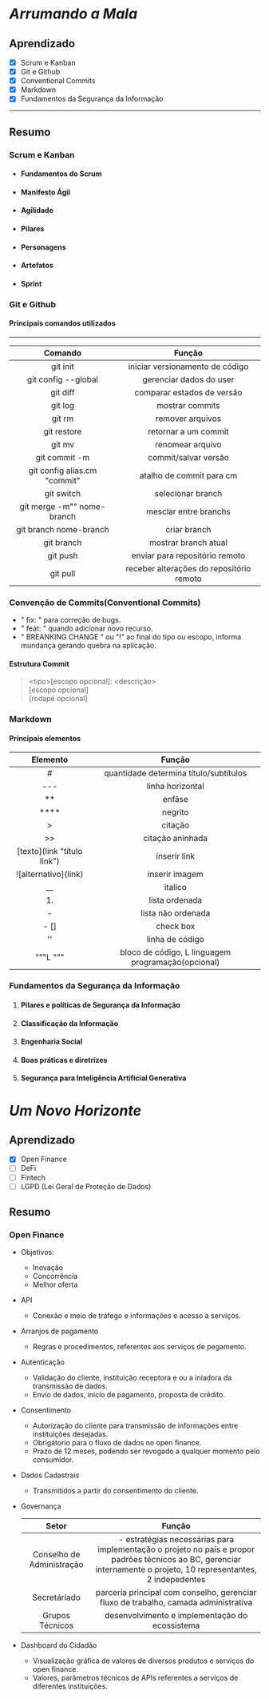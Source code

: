 # *Arrumando a Mala*

## Aprendizado

- [x] Scrum e Kanban
- [x] Git e Github
- [x] Conventional Commits
- [x] Markdown
- [x] Fundamentos da Segurança da Informação
  
 ---

## Resumo

### **Scrum e Kanban**

- #### Fundamentos do Scrum

- #### Manifesto Ágil

- #### Agilidade

- #### Pilares

- #### Personagens

- #### Artefatos

- #### Sprint
  
### **Git e Github**

#### Principais comandos utilizados

---

  |           Comando            |                  Função                  |
  | :--------------------------: | :--------------------------------------: |
  |           git init           |     iniciar versionamento de código      |
  |     git config --global      |         gerenciar dados do user          |
  |           git diff           |        comparar estados de versão        |
  |           git log            |             mostrar commits              |
  |            git rm            |             remover arquivos             |
  |         git restore          |           retornar a um commit           |
  |            git mv            |             renomear arquivo             |
  |        git commit -m         |           commit/salvar versão           |
  | git config alias.cm "commit" |         atalho de commit para cm         |
  |          git switch          |            selecionar branch             |
  |  git merge -m"" nome-branch  |          mesclar entre branchs           |
  |    git branch nome-branch    |               criar branch               |
  |          git branch          |           mostrar branch atual           |
  |           git push           |      enviar para repositório remoto      |
  |           git pull           | receber alterações do repositório remoto |

### **Convenção de Commits(Conventional Commits)**

- " fix: " para correção de bugs.
- " feat: " quando adicionar novo recurso.
- " BREANKING CHANGE " ou "!" ao final do tipo ou escopo, informa mundança gerando quebra na aplicação.

#### Estrutura Commit

> \<tipo>[escopo opcional]: \<descrição> \
> [escopo opcional] \
> [rodapé opcional]

### **Markdown**

#### Principais elementos

|           Elemento           |                       Função                       |
| :--------------------------: | :------------------------------------------------: |
|              #               |       quantidade determina título/subtítulos       |
|             ---              |                  linha horizontal                  |
|              **              |                       enfâse                       |
|             ****             |                      negrito                       |
|              >               |                      citação                       |
|              >>              |                  citação aninhada                  |
| \[texto](link "título link") |                    inserir link                    |
|    \!\[alternativo](link)    |                   inserir imagem                   |
|              __              |                      italico                       |
|              1.              |                   lista ordenada                   |
|              -               |                 lista não ordenada                 |
|             - []             |                     check box                      |
|              ''              |                  linha de código                   |
|        """L      """         | bloco de código, L linguagem programação(opcional) |

### **Fundamentos da Segurança da Informação**

1. #### Pilares e políticas de Segurança da Informação

2. #### Classificação da Informação

3. #### Engenharia Social

4. #### Boas práticas e diretrizes

5. #### Segurança para Inteligência Artificial Generativa

# *Um Novo Horizonte*

## Aprendizado

- [x] Open Finance
- [ ] DeFi
- [ ] Fintech
- [ ] LGPD (Lei Geral de Proteção de Dados)

## Resumo

### **Open Finance**

- Objetivos:
  - Inovação
  - Concorrência
  - Melhor oferta

- API
  - Conexão e meio de tráfego e informações e acesso a serviços.
  
- Arranjos de pagamento
  - Regras e procedimentos, referentes aos serviços de pegamento.
  
- Autenticação
  - Validação do cliente, instituição receptora e ou a iniadora da transmissão de dados.
  - Envio de dados, inicío de pagamento, proposta de crédito.
  
- Consentimento
  - Autorização do cliente para transmissão de informações entre instituições desejadas.
  - Obrigátorio para o fluxo de dados no open finance.
  - Prazo de 12 meses, podendo ser revogado a qualquer momento pelo consumidor.

- Dados Cadastrais
  - Transmitidos a partir do consentimento do cliente.

- Governança
  
  |           Setor           |                                                                               Função                                                                                |
  | :-----------------------: | :-----------------------------------------------------------------------------------------------------------------------------------------------------------------: |
  | Conselho de Administração | - estratégias necessárias para implementação o projeto no país e propor padrões técnicos ao BC, gerenciar internamente o projeto, 10 representantes, 2 indepedentes |
  |       Secretáriado        |                                         parceria principal com conselho, gerenciar fluxo de trabalho, camada administrativa                                         |
  |      Grupos Técnicos      |                                                           desenvolvimento e implementação do ecossistema                                                            |

- Dashboard do Cidadão
  - Visualização gráfica de valores de diversos produtos e serviços do open finance.
  - Valores, parâmetros técnicos de APIs referentes a  serviços de diferentes instituições.
